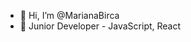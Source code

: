 - 👋 Hi, I’m @MarianaBirca
- 🌱 Junior Developer - JavaScript, React

<!---
MarianaBirca/MarianaBirca is a ✨ special ✨ repository because its `README.md` (this file) appears on your GitHub profile.
You can click the Preview link to take a look at your changes.
--->
